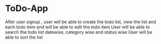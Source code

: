 # ToDo-App
After user signup , user will be able to create the todo list, view the list and each todo item and will be able to edit the todo item
User will be able to search the todo list datewise, category wise and status wise
User will be able to sort the list
